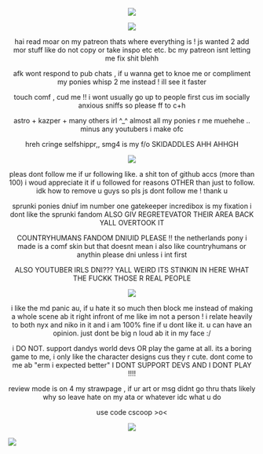 <p align="center">
<img src="https://64.media.tumblr.com/ab3e8904229f0111982bf70d13d2a560/48d654acdb106890-82/s100x200/b3e762186ca62d2af5c799ad83d5a1c6eaefa033.pnj"/>
  </p>
<p align="center">
<img src="https://64.media.tumblr.com/5be87049dbb6b99326067bc04022473d/8742a5525a904cb2-32/s2048x3072/40040085fe609943f49d10751f61953d7a1e1ec9.pnj"/>
  </p>
  <p align="center">
hai read moar on my patreon thats where everything is ! js wanted 2 add mor stuff like do not copy or take inspo etc etc. bc my patreon isnt letting me fix shit blehh
     </p>
<p align="center">
afk wont respond to pub chats , if u wanna get to knoe me or compliment my ponies whisp 2 me instead ! ill see it faster
   </p>
<p align="center">
touch comf , cud me !! i wont usually go up to people first cus im socially anxious sniffs so please ff to c+h
   </p>
   <p align="center">
astro + kazper + many others irl ^_^ almost all my ponies r me muehehe .. minus any youtubers i make ofc
     <p align="center">
hreh cringe selfshippr,, smg4 is my f/o SKIDADDLES AHH AHHGH
   </p>
<p align="center">
<img src="https://64.media.tumblr.com/adec81fd2dbd54f9e86fa574ebab52ea/58fd293a7c740a5c-77/s500x750/6f6871cc39a241f44b64fd453681ee56c17ed2fd.gifv"/>
  </p>
  <p align="center">
pleas dont follow me if ur following like. a shit ton of github accs (more than 100) i woud appreciate it if u followed for reasons OTHER than just to follow. idk how to remove u guys so pls js dont follow me ! thank u 
  </p>
  <p align="center">
sprunki ponies dniuf im number one gatekeeper incredibox is my fixation i dont like the sprunki fandom ALSO GIV REGRETEVATOR THEIR AREA BACK YALL OVERTOOK IT
    </p>
<p align="center">
COUNTRYHUMANS FANDOM DNIUID PLEASE !! the netherlands pony i made is a comf skin but that doesnt mean i also like countryhumans or anythin please dni unless i int first
  </p>
<p align="center">
ALSO YOUTUBER IRLS DNI??? YALL WEIRD ITS STINKIN IN HERE WHAT THE FUCKK THOSE R REAL PEOPLE
  </p>
  <p align="center">
<img src="https://64.media.tumblr.com/adec81fd2dbd54f9e86fa574ebab52ea/58fd293a7c740a5c-77/s500x750/6f6871cc39a241f44b64fd453681ee56c17ed2fd.gifv"/>
  </p>
<p align="center">
i like the md panic au, if u hate it so much then block me instead of making a whole scene ab it right infront of me like im not a person ! i relate heavily to both nyx and niko in it and i am 100% fine if u dont like it. u can have an opinion. just dont be big n loud ab it in my face :/
  </p>
  <p align="center">
i DO NOT. support dandys world devs OR play the game at all. its a boring game to me, i only like the character designs cus they r cute. dont come to me ab "erm i expected better" I DONT SUPPORT DEVS AND I DONT PLAY !!!!
  </p>
<p align="center">
  review mode is on 4 my strawpage , if ur art or msg didnt go thru thats likely why so leave hate on my ata or whatever idc what u do
  </p>
<p align="center">
use code cscoop >o<
  </p>       
<p align="center">
<img src="https://64.media.tumblr.com/14a217316af335c68b87081eb6e50715/4baf6cac9e1510f5-87/s250x400/cb0ff61aa4713a150121b4ebaffdcdad41a3d4f6.gifv"/>
</p>

![](https://komarev.com/ghpvc/?username=robotpilled&color=97b1ee&label=☆+prof+views+)
